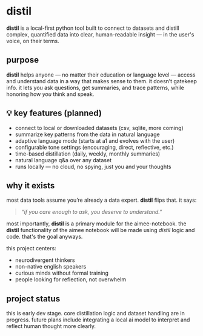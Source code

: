 # distil

**distil** is a local-first python tool built to connect to datasets and distill complex, quantified data into clear, human-readable insight — in the user's voice, on their terms.

## purpose
**distil** helps anyone — no matter their education or language level — access and understand data in a way that makes sense to them. it doesn’t gatekeep info. it lets you ask questions, get summaries, and trace patterns, while honoring how *you* think and speak.

## 💡 key features (planned)
- connect to local or downloaded datasets (csv, sqlite, more coming)
- summarize key patterns from the data in natural language
- adaptive language mode (starts at a1 and evolves with the user)
- configurable tone settings (encouraging, direct, reflective, etc.)
- time-based distillation (daily, weekly, monthly summaries)
- natural language q&a over any dataset
- runs locally — no cloud, no spying, just you and your thoughts

## why it exists
most data tools assume you’re already a data expert. **distil** flips that. it says:

> *“if you care enough to ask, you deserve to understand.”*

most importantly, **distil** is a primary module for the aimee-notebook. 
the **distil** functionality of the aimee notebook will be made using *distil* logic and code.
that's the goal anyways.

this project centers:
- neurodivergent thinkers 
- non-native english speakers 
- curious minds without formal training 
- people looking for reflection, not overwhelm

## project status
this is early dev stage. core distillation logic and dataset handling are in progress. future plans include integrating a local ai model to interpret and reflect human thought more clearly.


